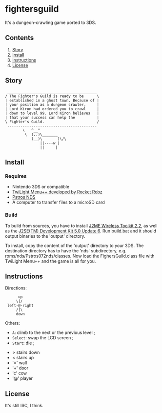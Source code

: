 # fightersguild

It's a dungeon-crawling game ported to 3DS.

## Contents

1. [Story](#story)
1. [Install](#install)
2. [Instructions](#instructions)
3. [License](#license)

## Story

```
 _________________________________________
/ The Fighter's Guild is ready to be      \
| established in a ghost town. Because of |
| your position as a dungeon crawler,     |
| Lord Kiron had ordered you to crawl     |
| down to level 99. Lord Kiron believes   |
| that your success can help the          |
\ Fighter's Guild.                        /
 -----------------------------------------
        \   ^__^
         \  (..)\_______
            (__)\       )\/\
                ||----w |
                ||     |
```

## Install

### Requires

* Nintendo 3DS or compatible
* [TwiLight Menu++ developed by Rocket Robz](https://wiki.ds-homebrew.com/twilightmenu/ "TWiLight Menu++ | DS-Homebrew Wiki")
* [Pstros NDS](https://github.com/ole00/pstros-nds "ole00/pstros-nds: J2ME MIDP implementation")
* A computer to transfer files to a microSD card

### Build

To build from sources, you have to install
[J2ME Wireless Toolkit 2.2](https://www.oracle.com/java/technologies/java-archive-downloads-javame-downloads.html "Java Archive Downloads - Java ME"),
as well as the
[J2SE(TM) Development Kit 5.0 Update 6](https://www.oracle.com/pl/java/technologies/java-archive-javase5-downloads.html "Java Archive Downloads - Java SE 5 | Oracle Polska").
Run build.bat and it should output binaries to the 'output' directory.

To install, copy the content of the 'output' directory
to your 3DS. The destination directory has to have the 'nds'
subdirectory, e.g. roms/nds/Pstros072nds/classes. Now load
the FighersGuild.class file with TwiLight Menu++ and the game
is all for you.

## Instructions

Directions:

```
      up
     \|/
 left-@-right
     /|\
     down
```

Others:

* `A`: climb to the next or the previous level ;
* `Select`: swap the LCD screen ;
* `Start`: die ;

- &gt; stairs down
- < stairs up
- '=' wall
- '+' door
- 'c' cow
- '@' player

## License

It's still ISC, I think.
